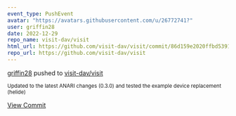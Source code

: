 ```yaml
---
event_type: PushEvent
avatar: "https://avatars.githubusercontent.com/u/26772741?"
user: griffin28
date: 2022-12-29
repo_name: visit-dav/visit
html_url: https://github.com/visit-dav/visit/commit/86d159e2020ffbd5391aa948addd3afab32fe52a
repo_url: https://github.com/visit-dav/visit
---
```


<a href='https://github.com/griffin28' target='_blank'>griffin28</a> pushed to <a href='https://github.com/visit-dav/visit' target='_blank'>visit-dav/visit</a>

<small>Updated to the latest ANARI changes (0.3.0) and tested the example device replacement (helide)</small>

<a href='https://github.com/visit-dav/visit/commit/86d159e2020ffbd5391aa948addd3afab32fe52a' target='_blank'>View Commit</a>